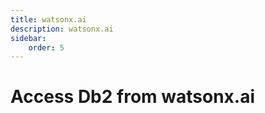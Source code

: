 ```yaml
---
title: watsonx.ai
description: watsonx.ai
sidebar:
    order: 5
---
```

# Access Db2 from watsonx.ai
